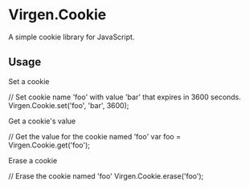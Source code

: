 Virgen.Cookie
=============

A simple cookie library for JavaScript.

Usage
-----

Set a cookie

  // Set cookie name 'foo' with value 'bar' that expires in 3600 seconds.
  Virgen.Cookie.set('foo', 'bar', 3600);
  
Get a cookie's value

  // Get the value for the cookie named 'foo'
  var foo = Virgen.Cookie.get('foo');
  
Erase a cookie

  // Erase the cookie named 'foo'
  Virgen.Cookie.erase('foo');